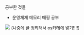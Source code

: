 공부한 것들
- 운영체제 메모리 매핑 공부
<img src="https://img1.daumcdn.net/thumb/R1280x0/?scode=mtistory2&fname=https%3A%2F%2Fk.kakaocdn.net%2Fdn%2FlnKXw%2FbtqEfYXvDj1%2FKcxTsNJQ1Sjcipyq0f1Wdk%2Fimg.png"/>
  (나중에 글 정리해서 os카테에 넣기!!!!)
